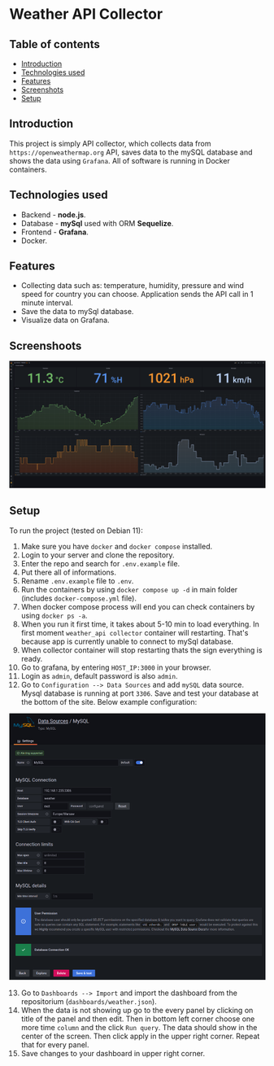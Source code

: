 # Weather API Collector

## Table of contents

- [Introduction](#introduction)
- [Technologies used](#technologies-used)
- [Features](#features)
- [Screenshots](#screenshots)
- [Setup](#setup)

## Introduction

This project is simply API collector, which collects data from `https://openweathermap.org` API, saves data to the mySQL database and shows the data using `Grafana`.
All of software is running in Docker containers.

## Technologies used

- Backend - <b>node.js</b>.
- Database - <b>mySql</b> used with ORM <b>Sequelize</b>.
- Frontend - <b>Grafana</b>.
- Docker.

## Features

- Collecting data such as: temperature, humidity, pressure and wind speed for country you can choose. Application sends the API call in 1 minute interval.
- Save the data to mySql database.
- Visualize data on Grafana.

## Screenshoots

![img](./images/weatherDashboard.png)

## Setup

To run the project (tested on Debian 11):

1. Make sure you have `docker` and `docker compose` installed.
2. Login to your server and clone the repository.
3. Enter the repo and search for `.env.example` file.
4. Put there all of informations.
5. Rename `.env.example` file to `.env`.
6. Run the containers by using `docker compose up -d` in main folder (includes `docker-compose.yml` file).
7. When docker compose process will end you can check containers by using `docker ps -a`.
8. When you run it first time, it takes about 5-10 min to load everything. In first moment `weather_api collector` container will restarting. That's because app is currently unable to connect to mySql database.
9. When collector container will stop restarting thats the sign everything is ready.
10. Go to grafana, by entering `HOST_IP:3000` in your browser.
11. Login as `admin`, default password is also `admin`.
12. Go to `Configuration --> Data Sources` and add `mySQL` data source. Mysql database is running at port `3306`. Save and test your database at the bottom of the site. Below example configuration:

![img](./images/dbConfig.png)

13. Go to `Dashboards --> Import` and import the dashboard from the repositorium (`dashboards/weather.json`).
14. When the data is not showing up go to the every panel by clicking on title of the panel and then edit. Then in bottom left corner choose one more time `column` and the click `Run query`. The data should show in the center of the screen. Then click apply in the upper right corner. Repeat that for every panel.
15. Save changes to your dashboard in upper right corner.
